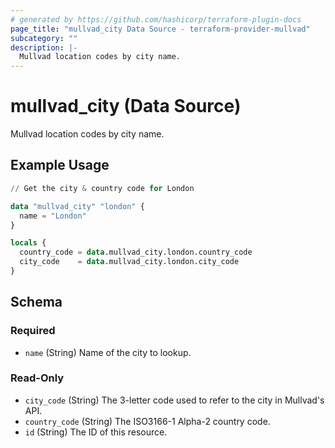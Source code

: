 ```yaml
---
# generated by https://github.com/hashicorp/terraform-plugin-docs
page_title: "mullvad_city Data Source - terraform-provider-mullvad"
subcategory: ""
description: |-
  Mullvad location codes by city name.
---
```


# mullvad_city (Data Source)

Mullvad location codes by city name.

## Example Usage

```terraform
// Get the city & country code for London

data "mullvad_city" "london" {
  name = "London"
}

locals {
  country_code = data.mullvad_city.london.country_code
  city_code    = data.mullvad_city.london.city_code
}
```

<!-- schema generated by tfplugindocs -->
## Schema

### Required

- `name` (String) Name of the city to lookup.

### Read-Only

- `city_code` (String) The 3-letter code used to refer to the city in Mullvad's API.
- `country_code` (String) The ISO3166-1 Alpha-2 country code.
- `id` (String) The ID of this resource.


